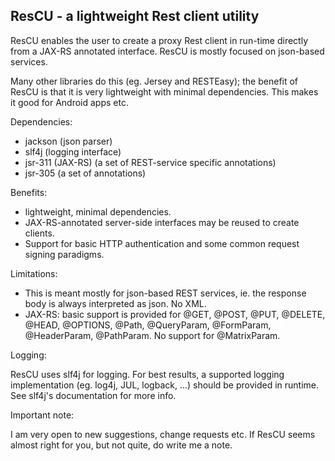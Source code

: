 ResCU - a lightweight Rest client utility
------------------------------------------

ResCU enables the user to create a proxy Rest client in run-time directly from a JAX-RS annotated interface.
ResCU is mostly focused on json-based services.

Many other libraries do this (eg. Jersey and RESTEasy); the benefit of ResCU is that it is very lightweight
with minimal dependencies. This makes it good for Android apps etc.


Dependencies:

- jackson (json parser)
- slf4j (logging interface)
- jsr-311 (JAX-RS) (a set of REST-service specific annotations)
- jsr-305 (a set of annotations)


Benefits:

- lightweight, minimal dependencies.
- JAX-RS-annotated server-side interfaces may be reused to create clients.
- Support for basic HTTP authentication and some common request signing paradigms.


Limitations:

- This is meant mostly for json-based REST services, ie. the response body is always interpreted as json. No XML.
- JAX-RS: basic support is provided for @GET, @POST, @PUT, @DELETE, @HEAD, @OPTIONS, @Path, @QueryParam, @FormParam,
   @HeaderParam, @PathParam. No support for @MatrixParam.


Logging:

ResCU uses slf4j for logging. For best results, a supported logging implementation (eg. log4j, JUL, logback, ...)
should be provided in runtime. See slf4j's documentation for more info.


Important note:

I am very open to new suggestions, change requests etc. If ResCU seems almost right for you, but not quite,
do write me a note.
